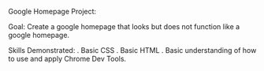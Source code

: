Google Homepage Project:

Goal:
Create a google homepage that looks but does not function like a google homepage.

Skills Demonstrated:
. Basic CSS
. Basic HTML
. Basic understanding of how to use and apply Chrome Dev Tools. 
